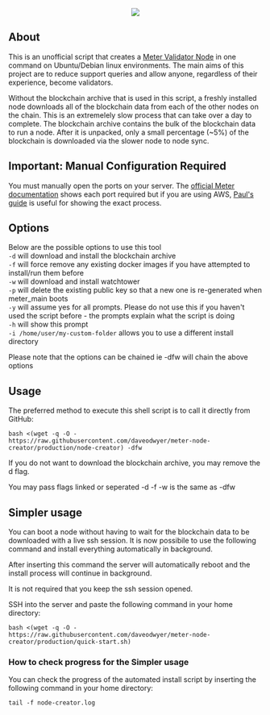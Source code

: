<p align="center"><img src="https://uploads-ssl.webflow.com/604d7b0daca4e5a5b86d64ef/60553b8f72e4ff447f121f59_logo.png" /></p>

## About 

This is an unofficial script that creates a [Meter Validator Node](https://docs.meter.io/full-node-and-validation/setup-full-node) in one command on Ubuntu/Debian linux environments.
The main aims of this project are to reduce support queries and allow anyone, regardless of their experience, become validators.

Without the blockchain archive that is used in this script, a freshly installed node downloads all of the blockchain data from each of the other nodes on the chain. This is an extremelely slow process that can take over a day to complete. The blockchain archive contains the bulk of the blockchain data to run a node. After it is unpacked, only a small percentage (~5%) of the blockchain is downloaded via the slower node to node sync.

## Important: Manual Configuration Required
You must manually open the ports on your server. The 
[official Meter documentation](https://docs.meter.io/full-node-and-validation/configure-the-full-node-to-validator-node) shows
each port required but if you are using AWS, [Paul's guide](https://paolo-g.medium.com/step-by-step-guide-to-creating-a-node-in-meter-mainnet-4cdde1085fbb) is useful for showing the exact process. 

## Options

Below are the possible options to use this tool<br>
`-d` will download and install the blockchain archive<br>
`-f` will force remove any existing docker images if you have attempted to install/run them before<br>
`-w` will download and install watchtower<br>
`-p` will delete the existing public key so that a new one is re-generated when meter_main boots<br>
`-y` will assume yes for all prompts. Please do not use this if you haven't used the script before - the prompts explain what the script is doing<br>
`-h` will show this prompt<br>
`-i /home/user/my-custom-folder` allows you to use a different install directory

Please note that the options can be chained ie -dfw will chain the above options<br>

## Usage

The preferred method to execute this shell script is to call it directly from GitHub:
```shell
bash <(wget -q -O - https://raw.githubusercontent.com/daveodwyer/meter-node-creator/production/node-creator) -dfw
```

If you do not want to download the blockchain archive, you may remove the d flag.

You may pass flags linked or seperated
-d -f -w is the same as -dfw

## Simpler usage

You can boot a node without having to wait for the blockchain data to be downloaded with a live ssh session. It is now possibile to use the following command and install everything automatically in background.

After inserting this command the server will automatically reboot and the install process will continue in background.

It is not required that you keep the ssh session opened.

SSH into the server and paste the following command in your home directory:
```shell
bash <(wget -q -O - https://raw.githubusercontent.com/daveodwyer/meter-node-creator/production/quick-start.sh)
```

### How to check progress for the Simpler usage
You can check the progress of the automated install script by inserting the following command in your home directory:

```shell
tail -f node-creator.log
```


